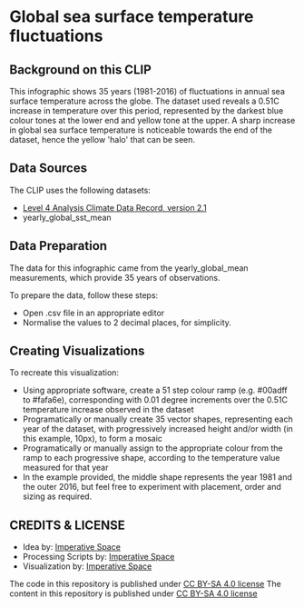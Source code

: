 # Global sea surface temperature fluctuations

## Background on this CLIP

This infographic shows 35 years (1981-2016) of fluctuations in annual sea surface temperature across the globe.  The dataset used reveals a 0.51C increase in temperature over this period, represented by the darkest blue colour tones at the lower end and yellow tone at the upper. A sharp increase in global sea surface temperature is noticeable towards the end of the dataset, hence the yellow 'halo' that can be seen.


## Data Sources

The CLIP uses the following datasets:
- [Level 4 Analysis Climate Data Record, version 2.1](https://catalogue.ceda.ac.uk/uuid/62c0f97b1eac4e0197a674870afe1ee6)
- yearly_global_sst_mean

## Data Preparation

The data for this infographic came from the yearly_global_mean measurements, which provide 35 years of observations.

To prepare the data, follow these steps:
- Open .csv file in an appropriate editor
- Normalise the values to 2 decimal places, for simplicity.

## Creating Visualizations 

To recreate this visualization:
- Using appropriate software, create a 51 step colour ramp (e.g. #00adff to #fafa6e), corresponding with 0.01 degree increments over the 0.51C temperature increase observed in the dataset
- Programatically or manually create 35 vector shapes, representing each year of the dataset, with progressively increased height and/or width (in this example, 10px), to form a mosaic
- Programatically or manually assign to the appropriate colour from the ramp to each progressive shape, according to the temperature value measured for that year
- In the example provided, the middle shape represents the year 1981 and the outer 2016, but feel free to experiment with placement, order and sizing as required.

## CREDITS & LICENSE
- Idea by: [Imperative Space](https://www.imperative.space)
- Processing Scripts by: [Imperative Space](https://www.imperative.space)
- Visualization by: [Imperative Space](https://www.imperative.space)

The code in this repository is published under [CC BY-SA 4.0 license](https://creativecommons.org/licenses/by-sa/4.0/)
The content in this repository is published under [CC BY-SA 4.0 license](https://creativecommons.org/licenses/by-sa/4.0/)
